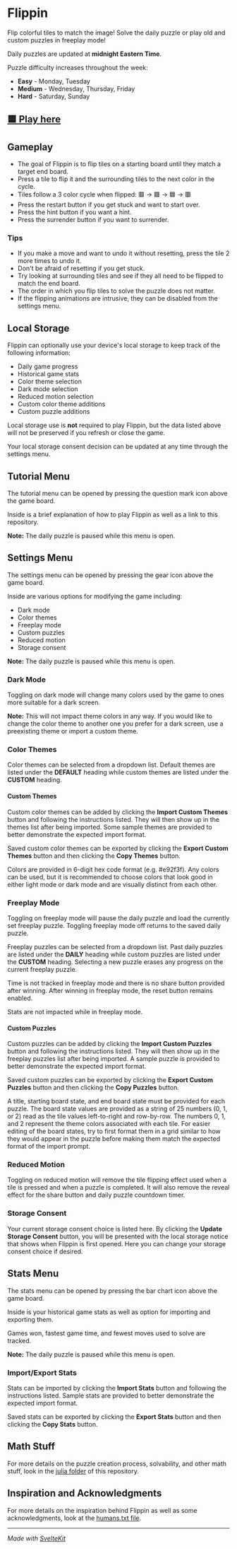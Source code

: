 # Flippin

Flip colorful tiles to match the image! Solve the daily puzzle or play old and custom puzzles in freeplay mode!

Daily puzzles are updated at **midnight Eastern Time**.

Puzzle difficulty increases throughout the week:

- **Easy** - Monday, Tuesday
- **Medium** - Wednesday, Thursday, Friday
- **Hard** - Saturday, Sunday

## [🟦 Play here](https://flippin-dev.github.io/flippin/)

## Gameplay

- The goal of Flippin is to flip tiles on a starting board until they match a target end board.
- Press a tile to flip it and the surrounding tiles to the next color in the cycle.
- Tiles follow a 3 color cycle when flipped: 🟥 -> 🟩 -> 🟦 -> 🟥
- Press the restart button if you get stuck and want to start over.
- Press the hint button if you want a hint.
- Press the surrender button if you want to surrender.

### Tips

- If you make a move and want to undo it without resetting, press the tile 2 more times to undo it.
- Don't be afraid of resetting if you get stuck.
- Try looking at surrounding tiles and see if they all need to be flipped to match the end board.
- The order in which you flip tiles to solve the puzzle does not matter.
- If the flipping animations are intrusive, they can be disabled from the settings menu.

## Local Storage

Flippin can optionally use your device's local storage to keep track of the following information:

- Daily game progress
- Historical game stats
- Color theme selection
- Dark mode selection
- Reduced motion selection
- Custom color theme additions
- Custom puzzle additions

Local storage use is **not** required to play Flippin, but the data listed above will not be preserved if you refresh or close the game.

Your local storage consent decision can be updated at any time through the settings menu.

## Tutorial Menu

The tutorial menu can be opened by pressing the question mark icon above the game board.

Inside is a brief explanation of how to play Flippin as well as a link to this repository.

**Note:** The daily puzzle is paused while this menu is open.

## Settings Menu

The settings menu can be opened by pressing the gear icon above the game board.

Inside are various options for modifying the game including:
- Dark mode
- Color themes
- Freeplay mode
- Custom puzzles
- Reduced motion
- Storage consent

**Note:** The daily puzzle is paused while this menu is open.

### Dark Mode

Toggling on dark mode will change many colors used by the game to ones more suitable for a dark screen.

**Note:** This will not impact theme colors in any way. If you would like to change the color theme to another one you prefer for a dark screen, use a preexisting theme or import a custom theme.

### Color Themes

Color themes can be selected from a dropdown list. Default themes are listed under the **DEFAULT** heading while custom themes are listed under the **CUSTOM** heading.

#### Custom Themes

Custom color themes can be added by clicking the **Import Custom Themes** button and following the instructions listed. They will then show up in the themes list after being imported. Some sample themes are provided to better demonstrate the expected import format.

Saved custom color themes can be exported by clicking the **Export Custom Themes** button and then clicking the **Copy Themes** button.

Colors are provided in 6-digit hex code format (e.g. #e92f3f). Any colors can be used, but it is recommended to choose colors that look good in either light mode or dark mode and are visually distinct from each other.

### Freeplay Mode

Toggling on freeplay mode will pause the daily puzzle and load the currently set freeplay puzzle. Toggling freeplay mode off returns to the saved daily puzzle.

Freeplay puzzles can be selected from a dropdown list. Past daily puzzles are listed under the **DAILY** heading while custom puzzles are listed under the **CUSTOM** heading. Selecting a new puzzle erases any progress on the current freeplay puzzle.

Time is not tracked in freeplay mode and there is no share button provided after winning. After winning in freeplay mode, the reset button remains enabled.

Stats are not impacted while in freeplay mode.

#### Custom Puzzles

Custom puzzles can be added by clicking the **Import Custom Puzzles** button and following the instructions listed. They will then show up in the freeplay puzzles list after being imported. A sample puzzle is provided to better demonstrate the expected import format.

Saved custom puzzles can be exported by clicking the **Export Custom Puzzles** button and then clicking the **Copy Puzzles** button.

A title, starting board state, and end board state must be provided for each puzzle. The board state values are provided as a string of 25 numbers (0, 1, or 2) read as the tile values left-to-right and row-by-row. The numbers 0, 1, and 2 represent the theme colors associated with each tile. For easier editing of the board states, try to first format them in a grid similar to how they would appear in the puzzle before making them match the expected format of the import prompt.

### Reduced Motion

Toggling on reduced motion will remove the tile flipping effect used when a tile is pressed and when a puzzle is completed. It will also remove the reveal effect for the share button and daily puzzle countdown timer.

### Storage Consent

Your current storage consent choice is listed here. By clicking the **Update Storage Consent** button, you will be presented with the local storage notice that shows when Flippin is first opened. Here you can change your storage consent choice if desired.

## Stats Menu

The stats menu can be opened by pressing the bar chart icon above the game board.

Inside is your historical game stats as well as option for importing and exporting them.

Games won, fastest game time, and fewest moves used to solve are tracked.

**Note:** The daily puzzle is paused while this menu is open.

### Import/Export Stats

Stats can be imported by clicking the **Import Stats** button and following the instructions listed. Sample stats are provided to better demonstrate the expected import format.

Saved stats can be exported by clicking the **Export Stats** button and then clicking the **Copy Stats** button.

## Math Stuff

For more details on the puzzle creation process, solvability, and other math stuff, look in the [julia folder](/julia/README.md) of this repository.

## Inspiration and Acknowledgments

For more details on the inspiration behind Flippin as well as some acknowledgments, look at the [humans.txt file](/static/humans.txt).

---

_Made with [SvelteKit](https://kit.svelte.dev/)_
